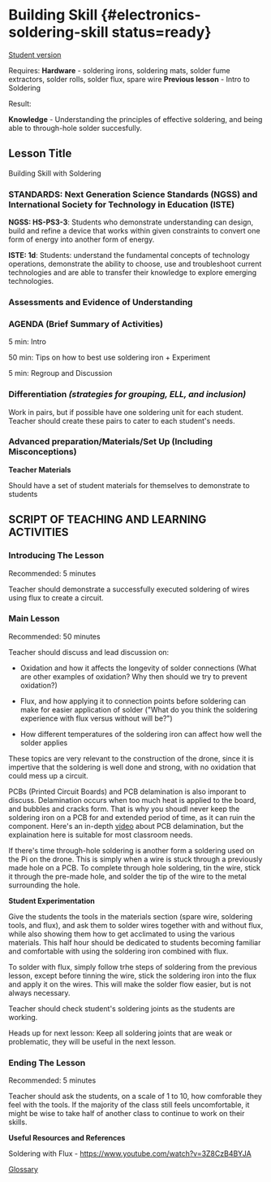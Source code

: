 # Building Skill {#electronics-soldering-skill status=ready}

[Student version](+duckiesky_high_school_student#electronics-soldering-skill)

<div class='requirements' markdown='1'>

Requires:
**Hardware** - soldering irons, soldering mats, solder fume extractors, solder rolls, solder flux, spare wire
**Previous lesson** - Intro to Soldering

Result: 

**Knowledge** - Understanding the principles of effective soldering, and being able to through-hole solder succesfully.

</div>

## Lesson Title
Building Skill with Soldering

### STANDARDS: Next Generation Science Standards (NGSS) and International Society for Technology in Education (ISTE)

__NGSS: HS-PS3-3__: Students who demonstrate understanding can design, build and refine a device that works within given constraints to convert one form of energy into another form of energy. 

__ISTE: 1d__: Students: understand the fundamental concepts of technology operations, demonstrate the ability to choose, use and troubleshoot current technologies and are able to transfer their knowledge to explore emerging technologies.

### Assessments and Evidence of Understanding


### AGENDA (Brief Summary of Activities)

5 min: Intro

50 min: Tips on how to best use soldering iron + Experiment

5 min: Regroup and Discussion


### Differentiation _(strategies for grouping, ELL, and inclusion)_
Work in pairs, but if possible have one soldering unit for each student. Teacher should create these pairs to cater to each student's needs.

### Advanced preparation/Materials/Set Up (Including Misconceptions)

**Teacher Materials**

Should have a set of student materials for themselves to demonstrate to students


## SCRIPT OF TEACHING AND LEARNING ACTIVITIES


### Introducing The Lesson

Recommended: 5 minutes

Teacher should demonstrate a successfully executed soldering of wires using flux to create a circuit.

### Main Lesson

Recommended: 50 minutes

Teacher should discuss and lead discussion on:

- Oxidation and how it affects the longevity of solder connections (What are other examples of oxidation? Why then should we try to prevent oxidation?)

- Flux, and how applying it to connection points before soldering can make for easier application of solder ("What do you think the soldering experience with flux versus without will be?")

- How different temperatures of the soldering iron can affect how well the solder applies

These topics are very relevant to the construction of the drone, since it is impertive that the soldering is well done and strong, with no oxidation that could mess up a circuit.

PCBs (Printed Circuit Boards) and PCB delamination is also imporant to discuss. Delamination occurs when too much heat is applied to the board, and bubbles and cracks form. That is why you shoudl never keep the soldering iron on a PCB for and extended period of time, as it can ruin the component. Here's an in-depth [video](https://www.youtube.com/watch?v=K8KVvfdcxfU) about PCB delamination, but the explaination here is suitable for most classroom needs.

If there's time through-hole soldering is another form a soldering used on the Pi on the drone. This is simply when a wire is stuck through a previously made hole on a PCB. To complete through hole soldering, tin the wire, stick it through the pre-made hole, and solder the tip of the wire to the metal surrounding the hole.

__Student Experimentation__

Give the students the tools in the materials section (spare wire, soldering tools, and flux), and ask them to solder wires together with and without flux, while also showing them how to get acclimated to using the various materials. This half hour should be dedicated to students becoming familiar and comfortable with using the soldering iron combined with flux.

To solder with flux, simply follow trhe steps of soldering from the previous lesson, except before tinning the wire, stick the soldering iron into the flux and apply it on the wires. This will make the solder flow easier, but is not always necessary.

Teacher should check student's soldering joints as the students are working.

Heads up for next lesson: Keep all soldering joints that are weak or problematic, they will be useful in the next lesson.

### Ending The Lesson

Recommended: 5 minutes

Teacher should ask the students, on a scale of 1 to 10, how comforable they feel with the tools. If the majority of the class still feels uncomfortable, it might be wise to take half of another class to continue to work on their skills.

**Useful Resources and References**

Soldering with Flux - https://www.youtube.com/watch?v=3Z8CzB4BYJA

[Glossary](https://docs.google.com/document/d/1LJzESfH8VnLDAitNTwwa-iDZs-zY-KM2v1EuWFoLz6A/edit?usp=sharing)
